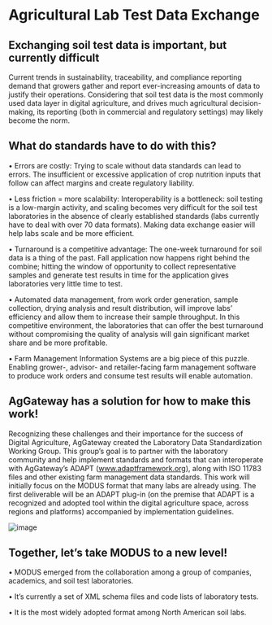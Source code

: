 # Agricultural Lab Test Data Exchange

## Exchanging soil test data is important, but currently difficult
Current trends in sustainability, traceability, and compliance reporting demand that growers gather and report ever-increasing amounts of data to justify their operations. Considering that soil test data is the most commonly used data layer in digital agriculture, and drives much agricultural decision-making, its reporting (both in commercial and regulatory settings) may likely become the norm.

## What do standards have to do with this?

•	Errors are costly: Trying to scale without data standards can lead to errors. The insufficient or excessive application of crop nutrition inputs that follow can affect margins and create regulatory liability.

•	Less friction = more scalability: Interoperability is a bottleneck: soil testing is a low-margin activity, and scaling becomes very difficult for the soil test laboratories in the absence of clearly established standards (labs currently have to deal with over 70 data formats). Making data exchange easier will help labs scale and be more efficient.

•	Turnaround is a competitive advantage: The one-week turnaround for soil data is a thing of the past. Fall application now happens right behind the combine; hitting the window of opportunity to collect representative samples and generate test results in time for the application gives laboratories very little time to test. 

•	Automated data management, from work order generation, sample collection, drying analysis and result distribution, will improve labs’ efficiency and allow them to increase their sample throughput. In this competitive environment, the laboratories that can offer the best turnaround without compromising the quality of analysis will gain significant market share and be more profitable.

•	Farm Management Information Systems are a big piece of this puzzle. Enabling grower-, advisor- and retailer-facing farm management software to produce work orders and consume test results will enable automation.

## AgGateway has a solution for how to make this work!

Recognizing these challenges and their importance for the success of Digital Agriculture, AgGateway created the Laboratory Data Standardization Working Group. This group’s goal is to partner with the laboratory community and help implement standards and formats that can interoperate with AgGateway’s ADAPT (www.adaptframework.org), along with ISO 11783 files and other existing farm management data standards. 
This work will initially focus on the MODUS format that many labs are already using. The first deliverable will be an ADAPT plug-in (on the premise that ADAPT is a recognized and adopted tool within the digital agriculture space, across regions and platforms) accompanied by implementation guidelines.

![image](https://user-images.githubusercontent.com/69859591/189997456-8f4118bb-baa4-4637-b771-2ad9337eb2ae.png)


## Together, let’s take MODUS to a new level!
•	MODUS emerged from the collaboration among a group of companies, academics, and soil test laboratories.

•	It’s currently a set of XML schema files and code lists of laboratory tests.

•	It is the most widely adopted format among North American soil labs.


